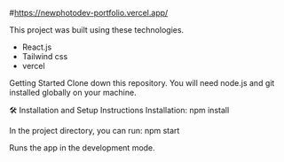 #https://newphotodev-portfolio.vercel.app/

This project was built using these technologies.

- React.js
- Tailwind css
- vercel


Getting Started
Clone down this repository. You will need node.js and git installed globally on your machine.

🛠 Installation and Setup Instructions
Installation: npm install

In the project directory, you can run: npm start

Runs the app in the development mode.

